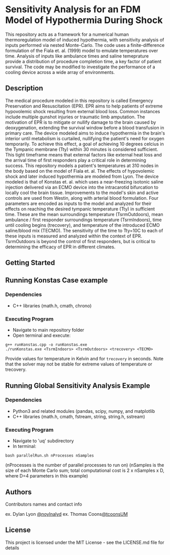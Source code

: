 # Sensitivity Analysis for an FDM Model of Hypothermia During Shock

  This repository acts as a framework for a numerical human thermoregulation model of induced hypothermia, with sensitivity analysis of inputs performed via nested Monte-Carlo. The code uses a finite-difference formulation of the Fiala et. al. (1999) model to emulate temperatures over time. Analysis of inputs like ambulance times and saline temeprature provide a distribution of procedure completion time, a key factor of patient survival. The code may be modified to investigate the performance of a cooling device across a wide array of environments.

## Description

  The medical procedure modeled in this repository is called Emergency Preservation and Resuscitation (EPR). EPR aims to help patients of extreme hypovolemic shock resulting from external blood loss. Common instances include multiple gunshot injuries or traumatic limb amputation. The motivation of EPR is to mitigate or nullify damage to the brain caused by deoxygenation, extending the survival window before a blood transfusion in primary care. The device modeled aims to induce hypothermia in the brain's interior until metabolism is curtailed, nullifying the patient's need for oxygen temporarily. To achieve this effect, a goal of achieving 10 degrees celcius in the Tympanic membrane (Tty) within 30 minutes is considered sufficient. This tight timeframe means that external factors like external heat loss and the arrival time of first responders play a critical role in determining success.
  This repository models a patient's temperatures at 310 nodes in the body based on the model of Fiala et. al. The effects of hypovolemic shock and later induced hypothermia are modeled from Lyon. The device modeled is that of Konstas et. al. which uses a near-freezing isotonic saline injection delivered via an ECMO device into the intracarotid bifurcation to locally cool the brain tissue. Improvements to the model's skin and active controls are used from Westin, along with arterial blood formulation.
  Four parameters are encoded as inputs to the model and analyzed for their effects on reaching the desired tympanic temperature (Tty) in sufficient time. These are the mean surroundings temperature (TsrmOutdoors), mean ambulance / first responder surroundings temperature (TsrmIndoors), time until cooling begins (trecovery), and temperature of the introduced ECMO saline/blood mix (TECMO). The sensitivity of the time to Tty=10C to each of these inputs is measured and analyzed within the context of EPR. TsrmOutdoors is beyond the control of first responders, but is critical to determining the efficacy of EPR in different climates.

## Getting Started

## Running Konstas Case example

### Dependencies

* C++ libraries (math.h, cmath, chrono)

### Executing Program
* Navigate to main repository folder
* Open terminal and execute:
```
g++ runKonstas.cpp -o runKonstas.exe
./runKonstas.exe <TsrmIndoors> <TsrmOutdoors> <trecovery> <TECMO>
```
Provide values for temperature in Kelvin and for ```trecovery``` in seconds. Note that the solver may not be stable for extreme values of temperature or trecovery.

## Running Global Sensitivity Analysis Example

### Dependencies

* Python3 and related modules (pandas, scipy, numpy, and matplotlib
* C++ libraries (math.h, cmath, fstream, string, string.h, sstream)

### Executing Program

* Navigate to 'uq' subdirectory
* In terminal:
```
bash parallelRun.sh nProcesses nSamples
```
(nProcesses is the number of parallel processes to run on) 
(nSamples is the size of each Monte Carlo sum; total computational cost is 2 x nSamples x D, where D=4 parameters in this example)

## Authors

Contributors names and contact info

ex. Dylan Lyon [@noylnalyd](https://github.com/noylnalyd)
ex. Thomas Coons[@tcoonsUM](https://github.com/tcoonsUM)


## License

This project is licensed under the MIT License - see the LICENSE.md file for details
